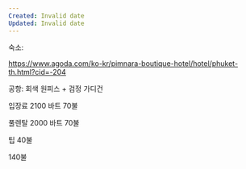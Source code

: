 ```yaml
---
Created: Invalid date
Updated: Invalid date
---
```

숙소:

https://www.agoda.com/ko-kr/pimnara-boutique-hotel/hotel/phuket-th.html?cid=-204

공항: 회색 원피스 + 검정 가디건

입장료 2100 바트 70불

풀렌탈 2000 바트 70불

팁 40불

140불
